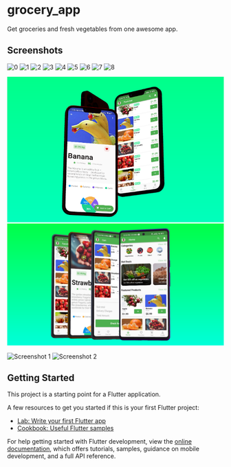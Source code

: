 # grocery_app

Get groceries and fresh vegetables from one awesome app.

## Screenshots
![0](https://user-images.githubusercontent.com/52033403/212312812-c619b785-e8f8-4864-8f8b-26631c369c09.jpeg)
![1](https://user-images.githubusercontent.com/52033403/212312819-c421402d-f470-489d-9c94-a007f8044d9a.jpeg)
![2](https://user-images.githubusercontent.com/52033403/212312823-f933bb1f-bc9f-4d8e-8c90-c81a7b0f968a.jpeg)
![3](https://user-images.githubusercontent.com/52033403/212312828-9b82bc9d-3550-4fa0-883f-0e23626ead0c.jpeg)
![4](https://user-images.githubusercontent.com/52033403/212312834-7e50442c-9827-4904-91ad-4c2c259720d6.jpeg)
![5](https://user-images.githubusercontent.com/52033403/212312838-7ff91ba1-a6de-4be6-a642-53895490c64f.jpeg)
![6](https://user-images.githubusercontent.com/52033403/212312840-02b30344-ea1a-4578-91b4-2b252f8f510a.jpeg)
![7](https://user-images.githubusercontent.com/52033403/212312843-3fde86b3-aab6-4fdd-9142-d66b22f3f574.jpeg)
![8](https://user-images.githubusercontent.com/52033403/212312851-359c1345-fa7d-423b-867a-1a7d07118b09.jpeg)


![Screenshot 1](./Assets/Screenshots/3dmkup-sc1.png)
![Screenshot 1](./Assets/Screenshots/Screenshot%20from%202022-12-15%2017-24-07.png)

![Screenshot 1](https://user-images.githubusercontent.com/52033403/212312278-beedce78-c350-455c-9966-7910611d1561.png)
![Screenshot 2](https://user-images.githubusercontent.com/52033403/212312291-e0f40d35-301c-4163-9357-ebdfb73d55ab.png)

## Getting Started

This project is a starting point for a Flutter application.

A few resources to get you started if this is your first Flutter project:

- [Lab: Write your first Flutter app](https://docs.flutter.dev/get-started/codelab)
- [Cookbook: Useful Flutter samples](https://docs.flutter.dev/cookbook)

For help getting started with Flutter development, view the
[online documentation](https://docs.flutter.dev/), which offers tutorials,
samples, guidance on mobile development, and a full API reference.

